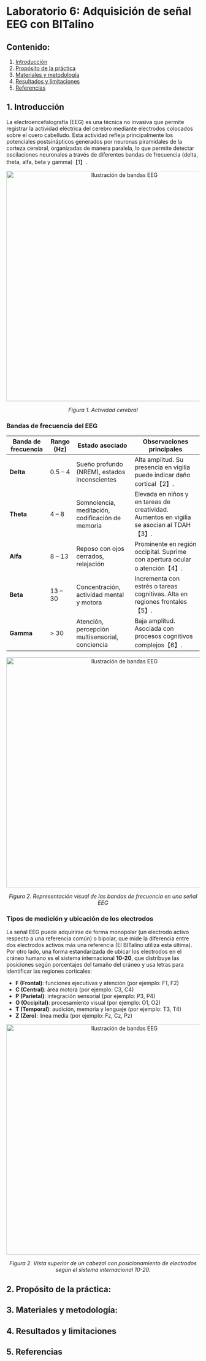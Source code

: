 # Laboratorio 6: Adquisición de señal EEG con BITalino

## Contenido:
1. [Introducción](#introducción)
2. [Propósito de la práctica](#propósito-de-la-práctica)  
3. [Materiales y metodología](#materiales-y-metodología)  
4. [Resultados y limitaciones](#resultados-y-limitaciones)  
5. [Referencias](#referencias)

## 1. Introducción <a name="introducción"></a>
La electroencefalografía (EEG) es una técnica no invasiva que permite registrar la actividad eléctrica del cerebro mediante electrodos colocados sobre el cuero cabelludo. Esta actividad refleja principalmente los potenciales postsinápticos generados por neuronas piramidales de la corteza cerebral, organizadas de manera paralela, lo que permite detectar oscilaciones neuronales a través de diferentes bandas de frecuencia (delta, theta, alfa, beta y gamma)【1】.
<div align="center">
  <img src="https://github.com/Rodrigo1804/GRUPO5-ISB-2025-I/blob/main/Laboratorios/Laboratorio%206%20-%20BiTalino%20EEG/Im%C3%A1genes%20en%20el%20anexo/IMAGE1.png?raw=true" alt="Ilustración de bandas EEG" width="600"/>
  <p><em>Figura 1. Actividad cerebral</em></p>
</div>


### Bandas de frecuencia del EEG

| Banda de frecuencia | Rango (Hz) | Estado asociado                                        | Observaciones principales                                                                 |
|---------------------|------------|---------------------------------------------------------|---------------------------------------------------------------------------------------------|
| **Delta**           | 0.5 – 4    | Sueño profundo (NREM), estados inconscientes           | Alta amplitud. Su presencia en vigilia puede indicar daño cortical【2】.                    |
| **Theta**           | 4 – 8      | Somnolencia, meditación, codificación de memoria       | Elevada en niños y en tareas de creatividad. Aumentos en vigilia se asocian al TDAH【3】.   |
| **Alfa**            | 8 – 13     | Reposo con ojos cerrados, relajación                   | Prominente en región occipital. Suprime con apertura ocular o atención【4】.               |
| **Beta**            | 13 – 30    | Concentración, actividad mental y motora               | Incrementa con estrés o tareas cognitivas. Alta en regiones frontales【5】.                 |
| **Gamma**           | > 30       | Atención, percepción multisensorial, conciencia        | Baja amplitud. Asociada con procesos cognitivos complejos【6】.                             |

<div align="center">
  <img src="https://github.com/Rodrigo1804/GRUPO5-ISB-2025-I/blob/main/Laboratorios/Laboratorio%206%20-%20BiTalino%20EEG/Im%C3%A1genes%20en%20el%20anexo/IMAGE2.png?raw=true" alt="Ilustración de bandas EEG" width="600"/>
  <p><em>Figura 2. Representación visual de las bandas de frecuencia en una señal EEG</em></p>
</div>

### Tipos de medición y ubicación de los electrodos
La señal EEG puede adquirirse de forma monopolar (un electrodo activo respecto a una referencia común) o bipolar, que mide la diferencia entre dos electrodos activos más una referencia (El BITalino utiliza esta última). Por otro lado, una forma estandarizada de ubicar los electrodos en el cráneo humano es el sistema internacional **10-20**, que distribuye las posiciones según porcentajes del tamaño del cráneo y usa letras para identificar las regiones corticales:
- **F (Frontal)**: funciones ejecutivas y atención (por ejemplo: F1, F2)
- **C (Central)**: área motora (por ejemplo: C3, C4)
- **P (Parietal)**: integración sensorial (por ejemplo: P3, P4)
- **O (Occipital)**: procesamiento visual (por ejemplo: O1, O2)
- **T (Temporal)**: audición, memoria y lenguaje (por ejemplo: T3, T4)
- **Z (Zero)**: línea media (por ejemplo: Fz, Cz, Pz)

<div align="center">
  <img src="https://github.com/Rodrigo1804/GRUPO5-ISB-2025-I/blob/main/Laboratorios/Laboratorio%206%20-%20BiTalino%20EEG/Im%C3%A1genes%20en%20el%20anexo/IMAGE3.png?raw=true" alt="Ilustración de bandas EEG" width="600"/>
  <p><em>Figura 2. Vista superior de un cabezal con posicionamiento de electrodos según el sistema internacional 10-20.</em></p>
</div>


## 2. Propósito de la práctica: <a name="propósito-de-la-práctica"></a>



 ## 3. Materiales y metodología: <a name="materiales-y-metodología"></a> 

   
## 4. Resultados y limitaciones <a name="resultados-y-limitaciones"></a>


## 5. Referencias <a name="referencias"></a>
